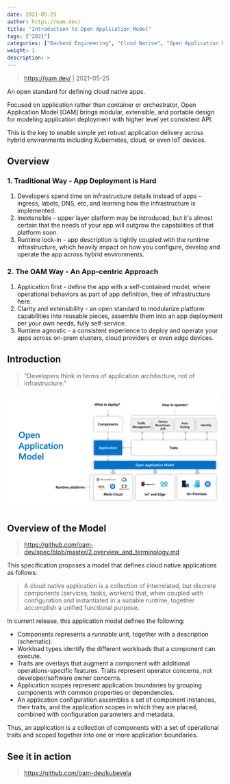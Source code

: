 ```yaml
---
date: 2021-05-25
author: https://oam.dev/
title: "Introduction to Open Application Model"
tags: ["2021"]
categories: ["Backend Engineering", "Cloud Native", "Open Application Model"]
weight: 1
description: >
---
```


> https://oam.dev/ | 2021-05-25

An open standard for defining cloud native apps.

Focused on application rather than container or orchestrator, Open Application Model [OAM] brings modular, extensible, and portable design for modeling application deployment with higher level yet consistent API.

This is the key to enable simple yet robust application delivery across hybrid environments including Kubernetes, cloud, or even IoT devices.

## Overview

### 1. Traditional Way - App Deployment is Hard

1. Developers spend time on infrastructure details instead of apps - ingress, labels, DNS, etc, and learning how the infrastructure is implemented.
2. Inextensible - upper layer platform may be introduced, but it's almost certain that the needs of your app will outgrow the capabilities of that platform soon.
3. Runtime lock-in - app description is tightly coupled with the runtime infrastructure, which heavily impact on how you configure, develop and operate the app across hybrid environments.

### 2. The OAM Way - An App-centric Approach

1. Application first - define the app with a self-contained model, where operational behaviors as part of app definition, free of infrastructure here.
2. Clarity and extensibility - an open standard to modularize platform capabilities into reusable pieces, assemble them into an app deployment per your own needs, fully self-service.
3. Runtime agnostic - a consistent experience to deploy and operate your apps across on-prem clusters, cloud providers or even edge devices.

## Introduction

> "Developers think in terms of application architecture, not of infrastructure."

![](images/introduction.png)

## Overview of the Model

> https://github.com/oam-dev/spec/blob/master/2.overview_and_terminology.md

This specification proposes a model that defines cloud native applications as follows:

> A cloud native application is a collection of interrelated, but discrete components (services, tasks, workers) that, when coupled with configuration and instantiated in a suitable runtime, together accomplish a unified functional purpose.

In current release, this application model defines the following:

- Components represents a runnable unit, together with a description (schematic).
- Workload types identify the different workloads that a component can execute.
- Traits are overlays that augment a component with additional operations-specific features. Traits represent operator concerns, not developer/software owner concerns.
- Application scopes represent application boundaries by grouping components with common properties or dependencies.
- An application configuration assembles a set of component instances, their traits, and the application scopes in which they are placed, combined with configuration parameters and metadata.

Thus, an application is a collection of components with a set of operational traits and scoped together into one or more application boundaries.

## See it in action

> https://github.com/oam-dev/kubevela
